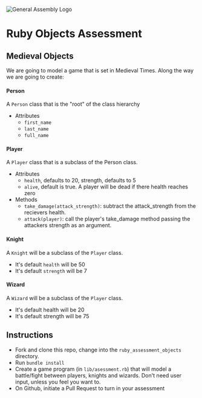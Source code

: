 ![General Assembly Logo](http://i.imgur.com/ke8USTq.png)

# Ruby Objects Assessment

## Medieval Objects
We are going to model a game that is set in Medieval Times. Along the way we are going to create:

#### Person
A `Person` class that is the "root" of the class hierarchy
  - Attributes
    - `first_name`
    - `last_name`
    - `full_name`

#### Player
A `Player` class that is a subclass of the Person class.
  - Attributes
    - `health`, defaults to 20, strength, defaults to 5
    - `alive`, default is true. A player will be dead if there health reaches zero
  - Methods
    - `take_damage(attack_strength)`: subtract the attack_strength from the recievers health.
    - `attack(player)`: call the player's take_damage method passing the attackers strength as an argument.

#### Knight
A `Knight` will be a subclass of the `Player` class.
  - It's default `health` will be 50
  - It's default `strength` will be 7

#### Wizard
A `Wizard` will be a subclass of the `Player` class.
  - It's default health will be 20
  - It's default strength will be 75

## Instructions

- Fork and clone this repo, change into the `ruby_assessment_objects` directory.
- Run `bundle install`
- Create a game program (in `lib/asessment.rb`) that will model a battle/fight between players, knights and wizards. Don't need user input, unless you feel you want to.
- On Github, initiate a Pull Request to turn in your assessment
